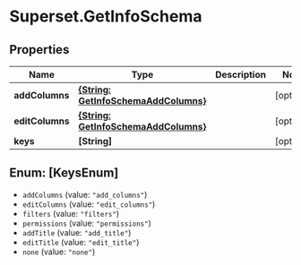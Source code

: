 # Superset.GetInfoSchema

## Properties
Name | Type | Description | Notes
------------ | ------------- | ------------- | -------------
**addColumns** | [**{String: GetInfoSchemaAddColumns}**](GetInfoSchemaAddColumns.md) |  | [optional] 
**editColumns** | [**{String: GetInfoSchemaAddColumns}**](GetInfoSchemaAddColumns.md) |  | [optional] 
**keys** | **[String]** |  | [optional] 

<a name="[KeysEnum]"></a>
## Enum: [KeysEnum]

* `addColumns` (value: `"add_columns"`)
* `editColumns` (value: `"edit_columns"`)
* `filters` (value: `"filters"`)
* `permissions` (value: `"permissions"`)
* `addTitle` (value: `"add_title"`)
* `editTitle` (value: `"edit_title"`)
* `none` (value: `"none"`)

